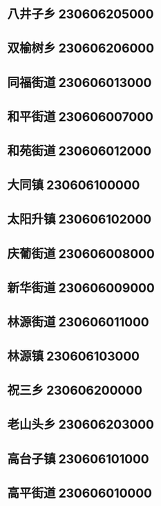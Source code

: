 # 八井子乡 230606205000
# 双榆树乡 230606206000
# 同福街道 230606013000
# 和平街道 230606007000
# 和苑街道 230606012000
# 大同镇 230606100000
# 太阳升镇 230606102000
# 庆葡街道 230606008000
# 新华街道 230606009000
# 林源街道 230606011000
# 林源镇 230606103000
# 祝三乡 230606200000
# 老山头乡 230606203000
# 高台子镇 230606101000
# 高平街道 230606010000
